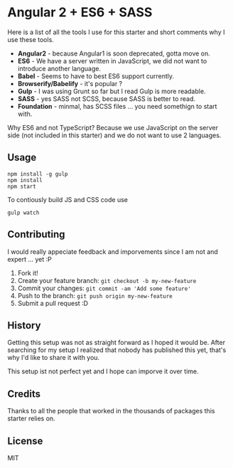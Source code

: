 # Angular 2 + ES6 + SASS

Here is a list of all the tools I use for this starter and short comments why I use these tools.

- **Angular2** - because Angular1 is soon deprecated, gotta move on.
- **ES6** - We have a server written in JavaScript, we did not want to introduce another language.
- **Babel** - Seems to have to best ES6 support currently.
- **Browserify/Babelify** - it's popular ?
- **Gulp** - I was using Grunt so far but I read Gulp is more readable.
- **SASS** - yes SASS not SCSS, because SASS is better to read.
- **Foundation** - minmal, has SCSS files ... you need somethign to start with.

Why ES6 and not TypeScript? Because we use JavaScript on the server side (not included in this starter)
and we do not want to use 2 languages.

## Usage

```
npm install -g gulp
npm install
npm start
```

To contiously build JS and CSS code use
```
gulp watch
```

## Contributing

I would really appeciate feedback and imporvements since I am not and expert ... yet :P

1. Fork it!
2. Create your feature branch: `git checkout -b my-new-feature`
3. Commit your changes: `git commit -am 'Add some feature'`
4. Push to the branch: `git push origin my-new-feature`
5. Submit a pull request :D

## History

Getting this setup was not as straight forward as I hoped it would be. After searching for my setup
I realized that nobody has published this yet, that's why I'd like to share it with you.


This setup ist not perfect yet and I hope can imporve it over time.

## Credits

Thanks to all the people that worked in the thousands of packages this starter relies on.

## License

MIT
